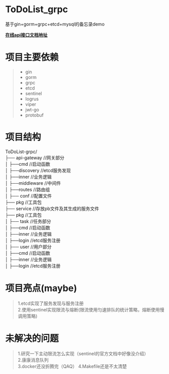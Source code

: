# ToDoList_grpc
基于gin+gorm+grpc+etcd+mysql的备忘录demo

**[在线api接口文档地址](https://apifox.com/apidoc/shared-bbd81ba6-7d76-4e96-afd5-0cf6939df8ed)**

# 项目主要依赖
>* gin
>* gorm 
>* grpc  
>* etcd  
>* sentinel  
>* logrus  
>* viper  
>* jwt-go  
>* protobuf  

# 项目结构
ToDoList-grpc/  
├── api-gateway //网关部分  
│   ├──cmd //启动函数  
│   ├──discovery //etcd服务发现  
│   ├──inner //业务逻辑  
│   ├──middleware //中间件  
│   ├──routes //路由组  
│ 
├── conf //配置文件  
├── pkg //工具包  
├── service //存放pb文件及其生成的服务文件  
├── pkg //工具包  
│ 
├── task //任务部分  
│   ├──cmd //启动函数  
│   ├──inner //业务逻辑  
│   ├──login //etcd服务注册  
│ 
├── user //用户部分  
│   ├──cmd //启动函数  
│   ├──inner //业务逻辑  
│   ├──login //etcd服务注册  

# 项目亮点(maybe)  
> 1.etcd实现了服务发现与服务注册  
> 2.使用sentinel实现限流与熔断(限流使用匀速排队的统计策略，熔断使用慢调用策略)

# 未解决的问题
> 1.研究一下主动限流怎么实现（sentinel的官方文档中好像没介绍）  
> 2.康康消息队列  
> 3.docker还没折腾完（QAQ）
> 4.Makefile还是不太清楚


